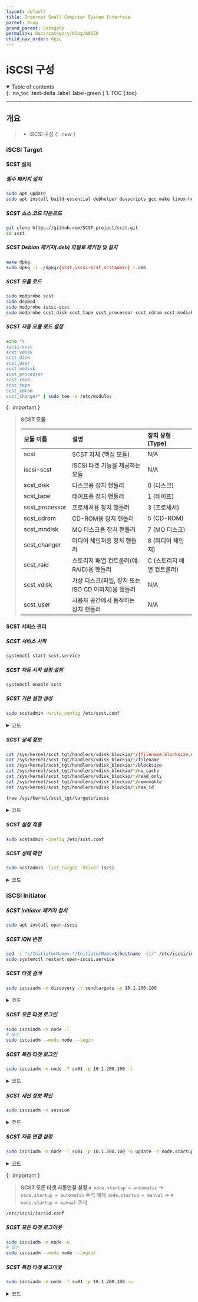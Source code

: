 ```yaml
---
layout: default
title: Internet Small Computer System Interface
parent: Blog
grand_parent: Category
permalink: docs/category/blog/b0159
child_nav_order: desc
---
```


# iSCSI 구성

<details open markdown="block">
  <summary>
    Table of contents
  </summary>
  {: .no_toc .text-delta .label .label-green }
1. TOC
{:toc}
</details>

---

## 개요

> - iSCSI 구성
{: .new }

### iSCSI Target

#### SCST 설치

##### **필수 패키지 설치**

```bash
sudo apt update
sudo apt install build-essential debhelper devscripts gcc make linux-headers-$(uname -r) lintian quilt
```

##### **SCST 소스 코드 다운로드**

```bash
git clone https://github.com/SCST-project/scst.git
cd scst
```

##### **SCST Debian 패키지(.deb) 파일로 패키징 및 설치**

```bash
make dpkg
sudo dpkg -i ./dpkg/{scst,iscsi-scst,scstadmin}_*.deb
```

##### **SCST 모듈 로드**

```bash
sudo modprobe scst
sudo depmod
sudo modprobe iscsi-scst
sudo modprobe scst_disk scst_tape scst_processor scst_cdrom scst_modisk scst_changer scst_raid scst_vdisk scst_user
```

##### **SCST 자동 모듈 로드 설정**

```bash
echo "\
iscsi-scst
scst_vdisk
scst_disk
scst_user
scst_modisk
scst_processor
scst_raid
scst_tape
scst_cdrom
scst_changer" | sudo tee -a /etc/modules
```

{: .important }
> **SCST 모듈**
>
> | 모듈 이름        | 설명                                                     | 장치 유형 (Type)                   |
> |:-----------------|:--------------------------------------------------------|:-----------------------------------|
> | scst             | SCST 자체 (핵심 모듈)                                    | N/A                                |
> | iscsi-scst       | iSCSI 타겟 기능을 제공하는 모듈                          | N/A                                |
> | scst_disk        | 디스크용 장치 핸들러                                     | 0 (디스크)                         |
> | scst_tape        | 테이프용 장치 핸들러                                     | 1 (테이프)                         |
> | scst_processor   | 프로세서용 장치 핸들러                                   | 3 (프로세서)                       |
> | scst_cdrom       | CD-ROM용 장치 핸들러                                     | 5 (CD-ROM)                         |
> | scst_modisk      | MO 디스크용 장치 핸들러                                  | 7 (MO 디스크)                      |
> | scst_changer     | 미디어 체인저용 장치 핸들러                              | 8 (미디어 체인저)                  |
> | scst_raid        | 스토리지 배열 컨트롤러(예: RAID)용 핸들러                | C (스토리지 배열 컨트롤러)         |
> | scst_vdisk       | 가상 디스크(파일, 장치 또는 ISO CD 이미지)용 핸들러     | N/A                                |
> | scst_user        | 사용자 공간에서 동작하는 장치 핸들러                     | N/A                                |

#### **SCST 서비스 관리**

##### **SCST 서비스 시작**

```bash
systemctl start scst.service
```

##### **SCST 자동 시작 설정 설정**

```bash
systemctl enable scst
```

##### **SCST 기본 설정 생성**

```bash
sudo scstadmin -write_config /etc/scst.conf
```

<details markdown="block">
  <summary>
    코드
  </summary>
  {: .text-delta .label .label-green }

```bash
# Automatically generated by SCST Configurator v3.9.0-pre.


HANDLER vdisk_blockio {
    DEVICE disk01 {
        filename /dev/Disks/data01
        blocksize 512
        nv_cache 0
        read_only 0
        removable 0
    }
    DEVICE disk02 {
        filename /dev/Disks/data02
        blocksize 4096
        nv_cache 1
        read_only 0
        removable 0
    }
    DEVICE disk03 {
        filename /dev/Disks/data03
    }    
}

TARGET_DRIVER iscsi {
        enabled 1

        TARGET sv01 {
                enabled 1
                allowed_portal 10.1.200.*

                GROUP sv01 {
                        LUN 0 disk01
                        LUN 1 disk02
                        INITIATOR sv01 
                }
        }
        TARGET sv02 {
                enabled 1

                GROUP sv02 {
                        LUN 0 disk03
                        INITIATOR sv02
                }
        }
}
```

</details>

##### **SCST 상세 정보**

```bash
cat /sys/kernel/scst_tgt/handlers/vdisk_blockio/*/{filename,blocksize,nv_cache,read_only,removable}
cat /sys/kernel/scst_tgt/handlers/vdisk_blockio/*/filename
cat /sys/kernel/scst_tgt/handlers/vdisk_blockio/*/blocksize
cat /sys/kernel/scst_tgt/handlers/vdisk_blockio/*/nv_cache
cat /sys/kernel/scst_tgt/handlers/vdisk_blockio/*/read_only
cat /sys/kernel/scst_tgt/handlers/vdisk_blockio/*/removable
cat /sys/kernel/scst_tgt/handlers/vdisk_blockio/*/naa_id
```

```bash
tree /sys/kernel/scst_tgt/targets/iscsi
```

<details markdown="block">
  <summary>
    코드
  </summary>
  {: .text-delta .label .label-green }

```bash
/sys/kernel/scst_tgt/targets/iscsi
├── sv01
│   ├── DataDigest
│   ├── FirstBurstLength
│   ├── HeaderDigest
│   ├── ImmediateData
│   ├── InitialR2T
│   ├── MaxBurstLength
│   ├── MaxOutstandingR2T
│   ├── MaxRecvDataSegmentLength
│   ├── MaxSessions
│   ├── MaxXmitDataSegmentLength
│   ├── NopInInterval
│   ├── NopInTimeout
│   ├── QueuedCommands
│   ├── RDMAExtensions
│   ├── RspTimeout
│   ├── addr_method
│   ├── aen_disabled
│   ├── alias
│   ├── allowed_portal
│   ├── bidi_cmd_count
│   ├── bidi_io_count_kb
│   ├── bidi_unaligned_cmd_count
│   ├── black_hole
│   ├── comment
│   ├── cpu_mask
│   ├── enabled
│   ├── forward_dst
│   ├── forward_src
│   ├── forwarding
│   ├── ini_groups
│   │   ├── sv01
│   │   │   ├── addr_method
│   │   │   ├── black_hole
│   │   │   ├── cpu_mask
│   │   │   ├── initiators
│   │   │   │   ├── sv01
│   │   │   │   └── mgmt
│   │   │   ├── io_grouping_type
│   │   │   ├── luns
│   │   │   │   ├── 0
│   │   │   │   │   ├── device -> ../../../../../../../devices/data01
│   │   │   │   │   └── read_only
│   │   │   │   ├── 1
│   │   │   │   │   ├── device -> ../../../../../../../devices/data02
│   │   │   │   │   └── read_only
│   │   │   │   └── mgmt
│   │   │   └── per_sess_dedicated_tgt_threads
│   │   └── mgmt
│   ├── io_grouping_type
│   ├── luns
│   │   └── mgmt
│   ├── none_cmd_count
│   ├── per_portal_acl
│   ├── read_cmd_count
│   ├── read_io_count_kb
│   ├── read_unaligned_cmd_count
│   ├── redirect
│   ├── rel_tgt_id
│   ├── sessions
│   │   └── sv01
│   │       ├── 10.1.200.200
│   │       │   ├── cid
│   │       │   ├── ip
│   │       │   ├── state
│   │       │   └── target_ip
│   │       ├── DataDigest
│   │       ├── FirstBurstLength
│   │       ├── HeaderDigest
│   │       ├── ImmediateData
│   │       ├── InitialR2T
│   │       ├── MaxBurstLength
│   │       ├── MaxOutstandingR2T
│   │       ├── MaxRecvDataSegmentLength
│   │       ├── MaxXmitDataSegmentLength
│   │       ├── active_commands
│   │       ├── bidi_cmd_count
│   │       ├── bidi_io_count_kb
│   │       ├── bidi_unaligned_cmd_count
│   │       ├── commands
│   │       ├── force_close
│   │       ├── initiator_name
│   │       ├── latency
│   │       │   ├── b1024
│   │       │   ├── b131072
│   │       │   ├── b16384
│   │       │   ├── b2048
│   │       │   ├── b262144
│   │       │   ├── b32768
│   │       │   ├── b4096
│   │       │   ├── b512
│   │       │   ├── b524288
│   │       │   ├── b65536
│   │       │   ├── b8192
│   │       │   ├── n1024
│   │       │   ├── n131072
│   │       │   ├── n16384
│   │       │   ├── n2048
│   │       │   ├── n262144
│   │       │   ├── n32768
│   │       │   ├── n4096
│   │       │   ├── n512
│   │       │   ├── n524288
│   │       │   ├── n65536
│   │       │   ├── n8192
│   │       │   ├── r1024
│   │       │   ├── r131072
│   │       │   ├── r16384
│   │       │   ├── r2048
│   │       │   ├── r262144
│   │       │   ├── r32768
│   │       │   ├── r4096
│   │       │   ├── r512
│   │       │   ├── r524288
│   │       │   ├── r65536
│   │       │   ├── r8192
│   │       │   ├── w1024
│   │       │   ├── w131072
│   │       │   ├── w16384
│   │       │   ├── w2048
│   │       │   ├── w262144
│   │       │   ├── w32768
│   │       │   ├── w4096
│   │       │   ├── w512
│   │       │   ├── w524288
│   │       │   ├── w65536
│   │       │   └── w8192
│   │       ├── lun0
│   │       │   ├── active_commands
│   │       │   ├── thread_index
│   │       │   └── thread_pid
│   │       ├── lun1
│   │       │   ├── active_commands
│   │       │   ├── thread_index
│   │       │   └── thread_pid
│   │       ├── luns -> ../../ini_groups/sv01_data01/luns
│   │       ├── none_cmd_count
│   │       ├── read_cmd_count
│   │       ├── read_io_count_kb
│   │       ├── read_unaligned_cmd_count
│   │       ├── reinstating
│   │       ├── sid
│   │       ├── thread_pid
│   │       ├── unknown_cmd_count
│   │       ├── write_cmd_count
│   │       ├── write_io_count_kb
│   │       └── write_unaligned_cmd_count
│   ├── tid
│   ├── unknown_cmd_count
│   ├── write_cmd_count
│   ├── write_io_count_kb
│   └── write_unaligned_cmd_count
├── enabled
├── iSNSServer
├── internal_portal
├── isns_entity_name
├── link_local
├── mgmt
├── open_state
├── trace_level
└── version
```

</details>


##### **SCST 설정 적용**

```bash
sudo scstadmin -config /etc/scst.conf
```

##### **SCST 상태 확인**

```bash
sudo scstadmin -list_target -driver iscsi
```

<details markdown="block">
  <summary>
    코드
  </summary>
  {: .text-delta .label .label-green }

```bash
tcp: [4] 10.1.200.100:3260,1 sv01 (non-flash)
```

</details>

### iSCSI Initiator

##### **SCST Initiator 패키지 설치**

```bash
sudo apt install open-iscsi
```

##### **SCST IQN 변경**

```bash
sed -i "s/InitiatorName=.*/InitiatorName=$(hostname -s)/" /etc/iscsi/initiatorname.iscsi
sudo systemctl restart open-iscsi.service
```

##### **SCST 타겟 검색**

```bash
sudo iscsiadm -m discovery -t sendtargets -p 10.1.200.100
```

<details markdown="block">
  <summary>
    코드
  </summary>
  {: .text-delta .label .label-green }
  
```bash
10.1.200.100:3260,1 sv01
```

</details>

##### **SCST 모든 타겟 로그인**

```bash
sudo iscsiadm -m node -l
# 또는
sudo iscsiadm --mode node --login
```

##### **SCST 특정 타겟 로그인**

```bash
sudo iscsiadm -m node -T sv01 -p 10.1.200.100 -l
```

<details markdown="block">
  <summary>
    코드
  </summary>
  {: .text-delta .label .label-green }
  
```bash
Logging in to [iface: default, target: sv01, portal: 10.1.200.100,3260]
Login to [iface: default, target: sv01, portal: 10.1.200.100,3260] successful.
```

</details>

##### **SCST 세션 정보 확인**

```bash
sudo iscsiadm -m session
```

<details markdown="block">
  <summary>
    코드
  </summary>
  {: .text-delta .label .label-green }
  
```bash
tcp: [4] 10.1.200.100:3260,1 sv01 (non-flash)
```

</details>

##### **SCST 자동 연결 설정**

```bash
sudo iscsiadm -m node -T sv01 -p 10.1.200.100 -o update -n node.startup -v automatic
```

<details markdown="block">
  <summary>
    코드
  </summary>
  {: .text-delta .label .label-green }

```bash
# BEGIN RECORD 2.1.5
node.name = sv01
node.tpgt = 1
node.startup = automatic
node.leading_login = No
iface.iscsi_ifacename = default
iface.prefix_len = 0
iface.transport_name = tcp
iface.vlan_id = 0
iface.vlan_priority = 0
iface.iface_num = 0
iface.mtu = 0
iface.port = 0
iface.tos = 0
iface.ttl = 0
iface.tcp_wsf = 0
iface.tcp_timer_scale = 0
iface.def_task_mgmt_timeout = 0
iface.erl = 0
iface.max_receive_data_len = 0
iface.first_burst_len = 0
iface.max_outstanding_r2t = 0
iface.max_burst_len = 0
node.discovery_address = 10.1.200.100
node.discovery_port = 3260
node.discovery_type = send_targets
node.session.initial_cmdsn = 0
node.session.initial_login_retry_max = 8
node.session.xmit_thread_priority = -20
node.session.cmds_max = 128
node.session.queue_depth = 32
node.session.nr_sessions = 1
node.session.auth.authmethod = None
node.session.auth.chap_algs = MD5
node.session.timeo.replacement_timeout = 120
node.session.err_timeo.abort_timeout = 15
node.session.err_timeo.lu_reset_timeout = 30
node.session.err_timeo.tgt_reset_timeout = 30
node.session.err_timeo.host_reset_timeout = 60
node.session.iscsi.FastAbort = Yes
node.session.iscsi.InitialR2T = No
node.session.iscsi.ImmediateData = Yes
node.session.iscsi.FirstBurstLength = 262144
node.session.iscsi.MaxBurstLength = 16776192
node.session.iscsi.DefaultTime2Retain = 0
node.session.iscsi.DefaultTime2Wait = 2
node.session.iscsi.MaxConnections = 1
node.session.iscsi.MaxOutstandingR2T = 1
node.session.iscsi.ERL = 0
node.session.scan = auto
node.session.reopen_max = 0
node.conn[0].address = 10.1.200.100
node.conn[0].port = 3260
node.conn[0].startup = manual
node.conn[0].tcp.window_size = 524288
node.conn[0].tcp.type_of_service = 0
node.conn[0].timeo.logout_timeout = 15
node.conn[0].timeo.login_timeout = 15
node.conn[0].timeo.auth_timeout = 45
node.conn[0].timeo.noop_out_interval = 5
node.conn[0].timeo.noop_out_timeout = 5
node.conn[0].iscsi.MaxXmitDataSegmentLength = 0
node.conn[0].iscsi.MaxRecvDataSegmentLength = 262144
node.conn[0].iscsi.HeaderDigest = None
node.conn[0].iscsi.DataDigest = None
node.conn[0].iscsi.IFMarker = No
node.conn[0].iscsi.OFMarker = No
# END RECORD
```

</details>

{: .important }
>  **SCST 모든 타겟 자동연결 설정**
>  `# node.startup = automatic` → `node.startup = automatic` 주석 해제
>  `node.startup = manual` → `# node.startup = manual` 주석
```bash
/etc/iscsi/iscsid.conf
```

##### **SCST 모든 타겟 로그아웃**

```bash
sudo iscsiadm -m node -u
# 또는
sudo iscsiadm --mode node --logout
```

##### **SCST 특정 타겟 로그아웃**

```bash
sudo iscsiadm -m node -T sv01 -p 10.1.200.100 -u
```

<details markdown="block">
  <summary>
    코드
  </summary>
  {: .text-delta .label .label-green }

```bash
Logging out of session [sid: 10, target: sv01, portal: 10.1.200.100,3260]
Logout of [sid: 10, target: sv01, portal: 10.1.200.100,3260] successful.
```

</details>
